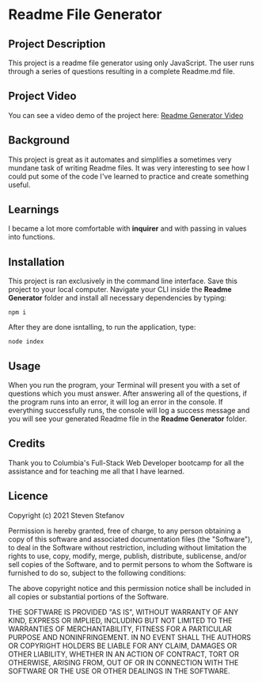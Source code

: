 # Readme File Generator

## Project Description

This project is a readme file generator using only JavaScript. The user runs through a series of questions resulting in a complete Readme.md file.

## Project Video  

You can see a video demo of the project here: [Readme Generator Video](https://youtu.be/rr6t8UnhaAo)

## Background

This project is great as it automates and simplifies a sometimes very mundane task of writing Readme files. It was very interesting to see how I could put some of the code I've learned to practice and create something useful.

## Learnings

I became a lot more comfortable with **inquirer** and with passing in values into functions.
 
## Installation

This project is ran exclusively in the command line interface. Save this project to your local computer. Navigate your CLI inside the **Readme Generator** folder  and install all necessary dependencies by typing:

```npm i``` 

After they are done isntalling, to run the application, type:

```node index```

## Usage

When you run the program, your Terminal will present you with a set of questions which you must answer. After answering all of the questions, if the program runs into an error, it will log an error in the console. If everything successfully runs, the console will log a success message and you will see your generated Readme file in the **Readme Generator** folder.

## Credits

Thank you to Columbia's Full-Stack Web Developer bootcamp for all the assistance and for teaching me all that I have learned.

## Licence

Copyright (c) 2021 Steven Stefanov

Permission is hereby granted, free of charge, to any person obtaining a copy
of this software and associated documentation files (the "Software"), to deal
in the Software without restriction, including without limitation the rights
to use, copy, modify, merge, publish, distribute, sublicense, and/or sell
copies of the Software, and to permit persons to whom the Software is
furnished to do so, subject to the following conditions:

The above copyright notice and this permission notice shall be included in all
copies or substantial portions of the Software.

THE SOFTWARE IS PROVIDED "AS IS", WITHOUT WARRANTY OF ANY KIND, EXPRESS OR
IMPLIED, INCLUDING BUT NOT LIMITED TO THE WARRANTIES OF MERCHANTABILITY,
FITNESS FOR A PARTICULAR PURPOSE AND NONINFRINGEMENT. IN NO EVENT SHALL THE
AUTHORS OR COPYRIGHT HOLDERS BE LIABLE FOR ANY CLAIM, DAMAGES OR OTHER
LIABILITY, WHETHER IN AN ACTION OF CONTRACT, TORT OR OTHERWISE, ARISING FROM,
OUT OF OR IN CONNECTION WITH THE SOFTWARE OR THE USE OR OTHER DEALINGS IN THE
SOFTWARE.